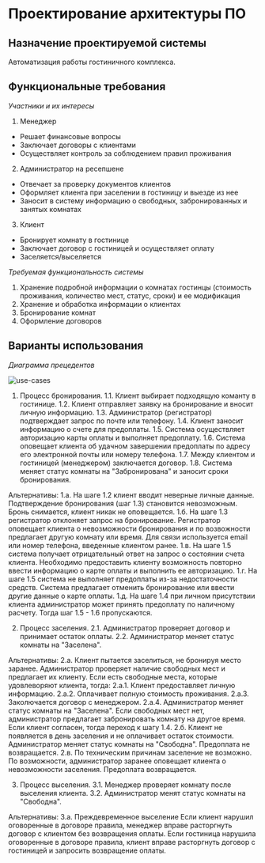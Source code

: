 # Проектирование архитектуры ПО
## Назначение проектируемой системы
Автоматизация работы гостиничного комплекса.

## Функциональные требования
*Участники и их интересы*

1. Менеджер
  * Решает финансовые вопросы
  * Заключает договоры с клиентами
  * Осуществляет контроль за соблюдением правил проживания
2. Администратор на ресепшене
  * Отвечает за проверку документов клиентов
  * Оформляет клиента при заселении в гостиницу и выезде из нее
  * Заносит в систему информацию о свободных, забронированных и занятых комнатах
3. Клиент
  * Бронирует комнату в гостинице
  * Заключает договор с гостиницей и осуществляет оплату
  * Заселяется/выселяется

*Требуемая функциональность системы*

1. Хранение подробной информации о комнатах гостинцы (стоимость проживания, количество мест, статус, сроки) и ее модификация
2. Хранение и обработка информации о клиентах
3. Бронирование комнат
4. Оформление договоров

## Варианты использования 
*Диаграмма прецедентов*

![use-cases](https://raw.githubusercontent.com/KseniaNazarova/Design_of_SW_architecture/b4cd9d0474eb5b0e6c5459b41eb5e87ebc763c2f/res/use-cases.png)

1. Процесс бронирования.
1.1. Клиент выбирает подходящую команту в гостинице.
1.2. Клиент отправляет заявку на бронирование и вносит личную информацию.
1.3. Администратор (регистратор) подтверждает запрос по почте или телефону.
1.4. Клиент заносит информацию о счете для предоплаты.
1.5. Система осуществляет авторизацию карты оплаты и выполняет предоплату.
1.6. Система оповещает клиента об удачном завершении предоплаты по адресу его электронной почты или номеру телефона.
1.7. Между клиентом и гостиницей (менеджером) заключается договор.
1.8. Система меняет статус комнаты на "Забронирована" и заносит сроки бронирования.

Альтернативы:
1.а. На шаге 1.2 клиент вводит неверные личные данные.
Подтверждение бронирования (шаг 1.3) становится невозможным. Бронь снимается, клиент никак не оповещается.
1.б. На шаге 1.3 регистратор отклоняет запрос на бронирование.
Регистратор оповещает клиента о невозможности бронирования и по возвожности предлагает другую комнату или время. Для связи используется email или номер телефона, введенные клиентом ранее.
1.в. На шаге 1.5 система получает отрицательный ответ на запрос о состоянии счета клиента.
Необходимо предоставить клиенту возможность повторно ввести информацию о карте оплаты и выполнить ее авторизацию.
1.г. На шаге 1.5 система не выполняет предоплаты из-за недостаточности средств.
Система предлагает отменить бронирование или ввести другие данные о карте оплаты.
1.д. На шаге 1.4 при личном присутствии клиента администратор может принять предоплату по наличному расчету. Тогда шаг 1.5 - 1.6 пропускаются.

2. Процесс заселения.
2.1. Администратор проверяет договор и принимает остаток оплаты.
2.2. Администратор меняет статус комнаты на "Заселена".

Альтернативы:
2.а. Клиент пытается заселиться, не бронируя место заранее.
Администратор проверяет наличие свободных мест и предлагает их клиенту. Если есть свободные места, которые удовлеворяют клиента, тогда:
2.а.1. Клиент предоставляет личную информацию.
2.а.2. Оплачивает полную стоимость проживания.
2.а.3. Заколючается договор с менеджером.
2.а.4. Администратор меняет статус комнаты на "Заселена".
Если свободных мест нет, администратор предлагает забронировать комнату на другое время. Если клиент согласен, тогда переход к шагу 1.4.
2.б. Клиент не появляется в день заселения и не оплачивает остаток стоимости.
Администратор меняет статус комнаты на "Свободна". Предоплата не возвращается.
2.в. По техническим причинам заселение не возможно.
По возможности, администратор заранее оповещает клиента о невозможности заселения. Предоплата возвращается.

3. Процесс выселения.
3.1. Менеджер проверяет комнату после выселения клиента.
3.2. Администратор менят статус комнаты на "Свободна".

Альтернативы:
3.а. Преждевременное выселение
Если клиент нарушил оговоренные в договоре правила, менеджер вправе расторгнуть договор с клиентом без возвращения оплаты.
Если гостиница нарушила оговоренные в договоре правила, клиент вправе расторгнуть договор с гостиницей и запросить возвращение оплаты.



